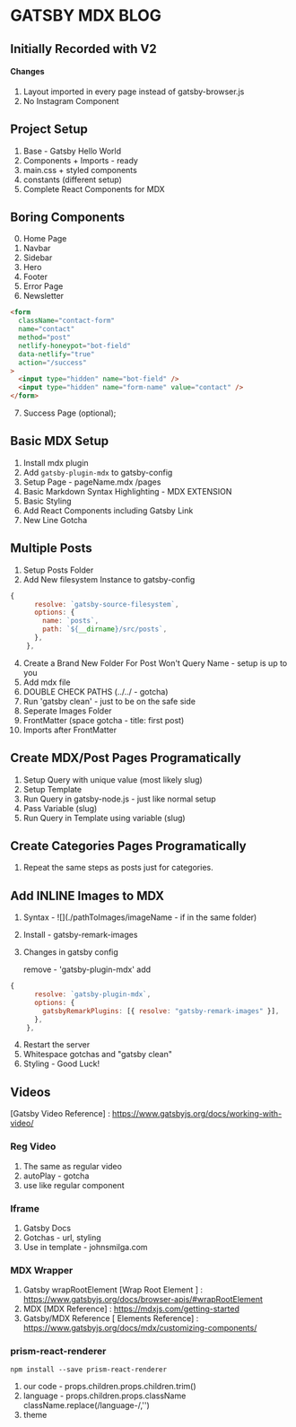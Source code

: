 # GATSBY MDX BLOG

## Initially Recorded with V2

#### Changes

1. Layout imported in every page instead of gatsby-browser.js
2. No Instagram Component

## Project Setup

1. Base - Gatsby Hello World
2. Components + Imports - ready
3. main.css + styled components
4. constants (different setup)
5. Complete React Components for MDX

## Boring Components

0. Home Page
1. Navbar
2. Sidebar
3. Hero
4. Footer
5. Error Page
6. Newsletter

```html
<form
  className="contact-form"
  name="contact"
  method="post"
  netlify-honeypot="bot-field"
  data-netlify="true"
  action="/success"
>
  <input type="hidden" name="bot-field" />
  <input type="hidden" name="form-name" value="contact" />
</form>
```

7. Success Page (optional);

## Basic MDX Setup

1. Install mdx plugin
2. Add `gatsby-plugin-mdx` to gatsby-config
3. Setup Page - pageName.mdx /pages
4. Basic Markdown
   Syntax Highlighting - MDX EXTENSION
5. Basic Styling
6. Add React Components including Gatsby Link
7. New Line Gotcha

## Multiple Posts

1. Setup Posts Folder
2. Add New filesystem Instance to gatsby-config

```js
{
      resolve: `gatsby-source-filesystem`,
      options: {
        name: `posts`,
        path: `${__dirname}/src/posts`,
      },
    },

```

4. Create a Brand New Folder For Post
   Won't Query Name - setup is up to you
5. Add mdx file
6. DOUBLE CHECK PATHS (../../ - gotcha)
7. Run 'gatsby clean' - just to be on the safe side
8. Seperate Images Folder
9. FrontMatter (space gotcha - title: first post)
10. Imports after FrontMatter

## Create MDX/Post Pages Programatically

1. Setup Query with unique value (most likely slug)
2. Setup Template
3. Run Query in gatsby-node.js - just like normal setup
4. Pass Variable (slug)
5. Run Query in Template using variable (slug)

## Create Categories Pages Programatically

1. Repeat the same steps as posts just for categories.

## Add INLINE Images to MDX

1. Syntax - ![](./pathToImages/imageName - if in the same folder)
2. Install - gatsby-remark-images
3. Changes in gatsby config

   remove - 'gatsby-plugin-mdx'
   add

```js
{
      resolve: `gatsby-plugin-mdx`,
      options: {
        gatsbyRemarkPlugins: [{ resolve: "gatsby-remark-images" }],
      },
    },
```

4. Restart the server
5. Whitespace gotchas and "gatsby clean"
6. Styling - Good Luck!

## Videos

[Gatsby Video Reference] : https://www.gatsbyjs.org/docs/working-with-video/

### Reg Video

1. The same as regular video
2. autoPlay - gotcha
3. use like regular component

### Iframe

1. Gatsby Docs
2. Gotchas - url, styling
3. Use in template - johnsmilga.com

### MDX Wrapper

1. Gatsby wrapRootElement
   [Wrap Root Element ] : https://www.gatsbyjs.org/docs/browser-apis/#wrapRootElement
2. MDX
   [MDX Reference] : https://mdxjs.com/getting-started
3. Gatsby/MDX Reference
   [ Elements Reference] : https://www.gatsbyjs.org/docs/mdx/customizing-components/

### prism-react-renderer

[docs]: https://github.com/FormidableLabs/prism-react-renderer

```
npm install --save prism-react-renderer
```

1. our code - props.children.props.children.trim()
2. language -
   props.children.props.className
   className.replace(/language-/,'')
3. theme
